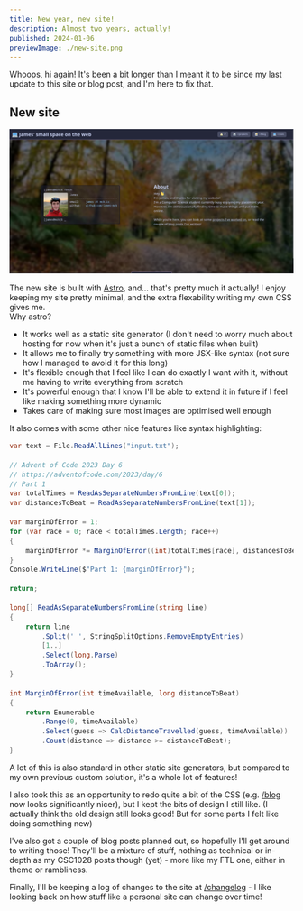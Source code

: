 ```yaml
---
title: New year, new site!
description: Almost two years, actually!
published: 2024-01-06
previewImage: ./new-site.png
---
```


Whoops, hi again! It's been a bit longer than I meant it to be since my last update to this site or blog post, and I'm here to fix that.

## New site

![Screenshot of the main page of the current site design](./new-site.png)

The new site is built with [Astro](https://astro.build/), and... that's pretty much it actually! I enjoy keeping my site pretty minimal, and the extra flexability writing my own CSS gives me.  
Why astro?

- It works well as a static site generator (I don't need to worry much about hosting for now when it's just a bunch of static files when built)
- It allows me to finally try something with more JSX-like syntax (not sure how I managed to avoid it for this long)
- It's flexible enough that I feel like I can do exactly I want with it, without me having to write everything from scratch
- It's powerful enough that I know I'll be able to extend it in future if I feel like making something more dynamic
- Takes care of making sure most images are optimised well enough

It also comes with some other nice features like syntax highlighting:

```cs
var text = File.ReadAllLines("input.txt");

// Advent of Code 2023 Day 6
// https://adventofcode.com/2023/day/6
// Part 1
var totalTimes = ReadAsSeparateNumbersFromLine(text[0]);
var distancesToBeat = ReadAsSeparateNumbersFromLine(text[1]);

var marginOfError = 1;
for (var race = 0; race < totalTimes.Length; race++)
{
    marginOfError *= MarginOfError((int)totalTimes[race], distancesToBeat[race]);
}
Console.WriteLine($"Part 1: {marginOfError}");

return;

long[] ReadAsSeparateNumbersFromLine(string line)
{
    return line
        .Split(' ', StringSplitOptions.RemoveEmptyEntries)
        [1..]
        .Select(long.Parse)
        .ToArray();
}

int MarginOfError(int timeAvailable, long distanceToBeat)
{
    return Enumerable
        .Range(0, timeAvailable)
        .Select(guess => CalcDistanceTravelled(guess, timeAvailable))
        .Count(distance => distance >= distanceToBeat);
}
```

A lot of this is also standard in other static site generators, but compared to my own previous custom solution, it's a whole lot of features!

I also took this as an opportunity to redo quite a bit of the CSS (e.g. [/blog](/blog) now looks significantly nicer), but I kept the bits of design I still like. (I actually think the old design still looks good! But for some parts I felt like doing something new)

I've also got a couple of blog posts planned out, so hopefully I'll get around to writing those! They'll be a mixture of stuff, nothing as technical or in-depth as my CSC1028 posts though (yet) - more like my FTL one, either in theme or rambliness.

Finally, I'll be keeping a log of changes to the site at [/changelog](/changelog) - I like looking back on how stuff like a personal site can change over time!
